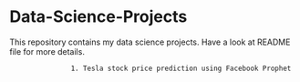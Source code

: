 # Data-Science-Projects
This repository contains my data science projects. Have a look at README file for more details.

                   1. Tesla stock price prediction using Facebook Prophet

